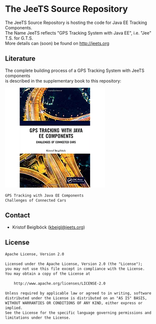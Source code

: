 The JeeTS Source Repository
===========================

The JeeTS Source Repository is hosting the code for Java EE Tracking Components.  
The Name JeeTS reflects "GPS Tracking System with Java EE", i.e. "Jee" T.S. for G.T.S.   
More details can (soon) be found on http://jeets.org

## Literature

The complete building process of a GPS Tracking System with JeeTS components  
is described in the supplementary book to this repository:

[![JeeTS-Book](JeeTS-Book.jpg)](https://www.amazon.com/GPS-Tracking-Java-Components-Challenges/dp/1138313823)


    GPS Tracking with Java EE Components
    Challenges of Connected Cars

## Contact

- Kristof Beiglböck ([kbeigl@jeets.org](mailto:kbeigl@jeets))

## License

    Apache License, Version 2.0

    Licensed under the Apache License, Version 2.0 (the "License");
    you may not use this file except in compliance with the License.
    You may obtain a copy of the License at

        http://www.apache.org/licenses/LICENSE-2.0

    Unless required by applicable law or agreed to in writing, software
    distributed under the License is distributed on an "AS IS" BASIS,
    WITHOUT WARRANTIES OR CONDITIONS OF ANY KIND, either express or implied.
    See the License for the specific language governing permissions and
    limitations under the License.
